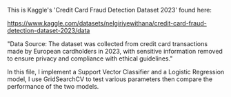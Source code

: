 This is Kaggle's 'Credit Card Fraud Detection Dataset 2023' found here:

https://www.kaggle.com/datasets/nelgiriyewithana/credit-card-fraud-detection-dataset-2023/data

"Data Source: The dataset was collected from credit card transactions made by European cardholders in 2023, with sensitive information removed to ensure privacy and compliance with ethical guidelines."


In this file, I implement a Support Vector Classifier and a Logistic Regression model, I use GridSearchCV to test various parameters then compare the performance of the two models.
